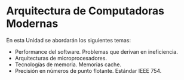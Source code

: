 # Arquitectura de Computadoras Modernas

En esta Unidad se abordarán los siguientes temas:

- Performance del software. Problemas que derivan en ineficiencia.
- Arquitecturas de microprocesadores.
- Tecnologías de memoria. Memorias cache.
- Precisión en números de punto flotante. Estándar IEEE 754.